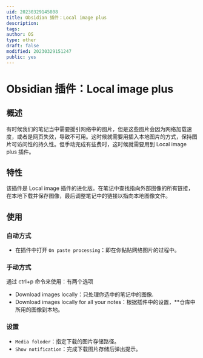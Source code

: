 ```yaml
---
uid: 20230329145808
title: Obsidian 插件：Local image plus
description:
tags:
author: OS
type: other
draft: false
modified: 20230329151247
public: yes
---
```


# Obsidian 插件：Local image plus

## 概述

有时候我们的笔记当中需要援引网络中的图片，但是这些图片会因为网络加载速度，或者是网页失效，导致不可用。这时候就需要用插入本地图片的方式，保持图片可访问性的持久性。但手动完成有些费时，这时候就需要用到 Local image plus 插件。

## 特性

该插件是 Local image 插件的进化版。在笔记中查找指向外部图像的所有链接，在本地下载并保存图像，最后调整笔记中的链接以指向本地图像文件。

## 使用

### 自动方式

-   在插件中打开 `On paste processing`：即在你黏贴网络图片的过程中。

### 手动方式

通过 ctrl+p 命令来使用：有两个选项

-   Download images locally：只处理你选中的笔记中的图像.
-   Download images locally for all your notes：根据插件中的设置，\*\*仓库中所用的图像到本地。

### 设置

-   `Media foloder`：指定下载的图片存储路径。
-   `Show notification`：完成下载图片存储后弹出提示。
